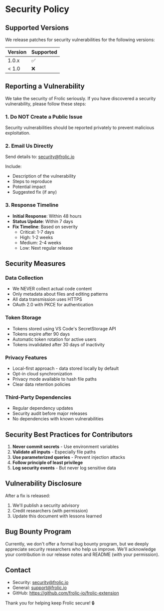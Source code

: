 # Security Policy

## Supported Versions

We release patches for security vulnerabilities for the following versions:

| Version | Supported          |
| ------- | ------------------ |
| 1.0.x   | :white_check_mark: |
| < 1.0   | :x:                |

## Reporting a Vulnerability

We take the security of Frolic seriously. If you have discovered a security vulnerability, please follow these steps:

### 1. Do NOT Create a Public Issue

Security vulnerabilities should be reported privately to prevent malicious exploitation.

### 2. Email Us Directly

Send details to: security@frolic.io

Include:
- Description of the vulnerability
- Steps to reproduce
- Potential impact
- Suggested fix (if any)

### 3. Response Timeline

- **Initial Response**: Within 48 hours
- **Status Update**: Within 7 days
- **Fix Timeline**: Based on severity
  - Critical: 1-7 days
  - High: 1-2 weeks
  - Medium: 2-4 weeks
  - Low: Next regular release

## Security Measures

### Data Collection

- We NEVER collect actual code content
- Only metadata about files and editing patterns
- All data transmission uses HTTPS
- OAuth 2.0 with PKCE for authentication

### Token Storage

- Tokens stored using VS Code's SecretStorage API
- Tokens expire after 90 days
- Automatic token rotation for active users
- Tokens invalidated after 30 days of inactivity

### Privacy Features

- Local-first approach - data stored locally by default
- Opt-in cloud synchronization
- Privacy mode available to hash file paths
- Clear data retention policies

### Third-Party Dependencies

- Regular dependency updates
- Security audit before major releases
- No dependencies with known vulnerabilities

## Security Best Practices for Contributors

1. **Never commit secrets** - Use environment variables
2. **Validate all inputs** - Especially file paths
3. **Use parameterized queries** - Prevent injection attacks
4. **Follow principle of least privilege**
5. **Log security events** - But never log sensitive data

## Vulnerability Disclosure

After a fix is released:
1. We'll publish a security advisory
2. Credit researchers (with permission)
3. Update this document with lessons learned

## Bug Bounty Program

Currently, we don't offer a formal bug bounty program, but we deeply appreciate security researchers who help us improve. We'll acknowledge your contribution in our release notes and README (with your permission).

## Contact

- Security: security@frolic.io
- General: support@frolic.io
- GitHub: https://github.com/frolic-io/frolic-extension

Thank you for helping keep Frolic secure! 🔒